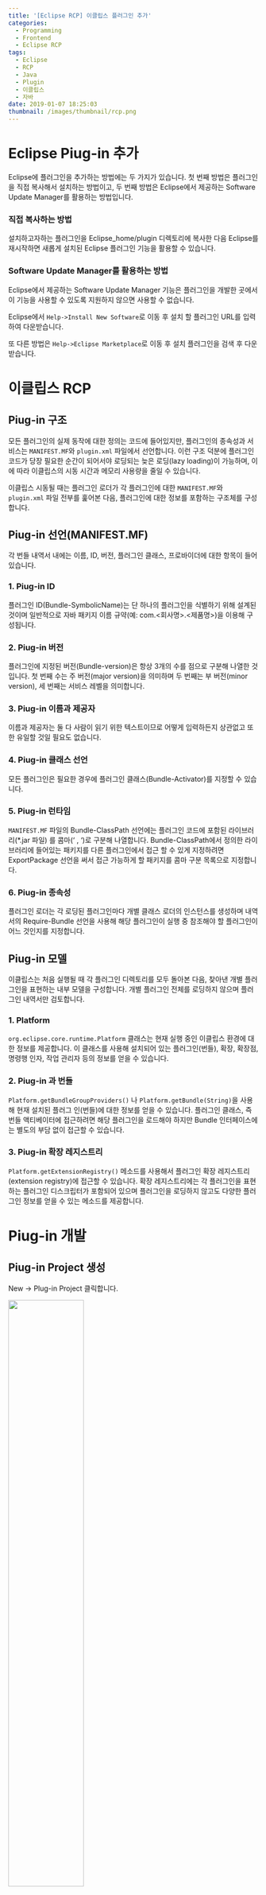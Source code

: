 ```yaml
---
title: '[Eclipse RCP] 이클립스 플러그인 추가'
categories:
  - Programming
  - Frontend
  - Eclipse RCP
tags:
  - Eclipse
  - RCP
  - Java
  - Plugin
  - 이클립스
  - 자바
date: 2019-01-07 18:25:03
thumbnail: /images/thumbnail/rcp.png
---
```


# Eclipse Piug-in 추가

Eclipse에 플러그인을 추가하는 방법에는 두 가지가 있습니다. 첫 번째 방법은 플러그인을 직접 복사해서 설치하는 방법이고, 두 번째 방법은 Eclipse에서 제공하는 Software Update Manager를 활용하는 방법입니다.

### 직접 복사하는 방법

설치하고자하는 플러그인을 Eclipse_home/plugin 디렉토리에 복사한 다음 Eclipse를 재시작하면 새롭게 설치된 Eclipse 플러그인 기능을 활용할 수 있습니다.

### Software Update Manager를 활용하는 방법

Eclipse에서 제공하는 Software Update Manager 기능은 플러그인을 개발한 곳에서 이 기능을 사용할 수 있도록 지원하지 않으면 사용할 수 없습니다.

Eclipse에서 `Help->Install New Software`로 이동 후 설치 할 플러그인 URL를 입력하여 다운받습니다.

또 다른 방법은 `Help->Eclipse Marketplace`로 이동 후 설치 플러그인을 검색 후 다운받습니다.

# 이클립스 RCP

## Piug-in 구조

모든 플러그인의 실제 동작에 대한 정의는 코드에 들어있지만, 플러그인의 종속성과 서비스는 `MANIFEST.MF`와 `plugin.xml` 파일에서 선언합니다. 이런 구조 덕분에 플러그인 코드가 당장 필요한 순간이 되어서야 로딩되는 늦은 로딩(lazy loading)이 가능하며, 이에 따라 이클립스의 시동 시간과 메모리 사용량을 줄일 수 있습니다.

이클립스 시동될 때는 플러그인 로더가 각 플러그인에 대한 `MANIFEST.MF`와 `plugin.xml` 파일 전부를 훑어본 다음, 플러그인에 대한 정보를 포함하는 구조체를 구성합니다.

## Piug-in 선언(MANIFEST.MF)

각 번들 내역서 내에는 이름, ID, 버전, 플러그인 클래스, 프로바이더에 대한 항목이 들어 있습니다.

### 1. Piug-in ID

플러그인 ID(Bundle-SymbolicName)는 단 하나의 플러그인을 식별하기 위해 설계된 것이며 일반적으로 자바 패키지 이름 규약(예: com.<회사명>.<제품명>)을 이용해 구성됩니다.

### 2. Piug-in 버전

플러그인에 지정된 버전(Bundle-version)은 항상 3개의 수를 점으로 구분해 나열한 것 입니다. 첫 번째 수는 주 버전(major version)을 의미하며 두 번째는 부 버전(minor version), 세 번째는 서비스 레벨을 의미합니다.

### 3. Piug-in 이름과 제공자

이름과 제공자는 둘 다 사람이 읽기 위한 텍스트이므로 어떻게 입력하든지 상관없고 또한 유일할 것일 필요도 없습니다.

### 4. Piug-in 클래스 선언

모든 플러그인은 필요한 경우에 플러그인 클래스(Bundle-Activator)를 지정할 수 있습니다.

### 5. Piug-in 런타임

`MANIFEST.MF` 파일의 Bundle-ClassPath 선언에는 플러그인 코드에 포함된 라이브러리(\*.jar 파일) 를 콤마(‘ , ‘)로 구분해 나열합니다. Bundle-ClassPath에서 정의한 라이브러리에 들어있는 패키지를 다른 플러그인에서 접근 할 수 있게 지정하려면 ExportPackage 선언을 써서 접근 가능하게 할 패키지를 콤마 구분 목록으로 지정합니다.

### 6. Piug-in 종속성

플러그인 로더는 각 로딩된 플러그인마다 개별 클래스 로더의 인스턴스를 생성하며 내역서의 Require-Bundle 선언을 사용해 해당 플러그인이 실행 중 참조해야 할 플러그인이 어느 것인지를 지정합니다.

## Piug-in 모델

이클립스는 처음 실행될 때 각 플러그인 디렉토리를 모두 돌아본 다음, 찾아낸 개별 플러그인을 표현하는 내부 모델을 구성합니다. 개별 플러그인 전체를 로딩하지 않으며 플러그인 내역서만 검토합니다.

### 1. Platform

`org.eclipse.core.runtime.Platform` 클래스는 현재 실행 중인 이클립스 환경에 대한 정보를 제공합니다. 이 클래스를 사용해 설치되어 있는 플러그인(번들), 확장, 확장점, 명령행 인자, 작업 관리자 등의 정보를 얻을 수 있습니다.

### 2. Piug-in 과 번들

`Platform.getBundleGroupProviders()` 나 `Platform.getBundle(String)`을 사용해 현재 설치된 플러그 인(번들)에 대한 정보를 얻을 수 있습니다. 플러그인 클래스, 즉 번들 액티베이터에 접근하려면 해당 플러그인을 로드해야 하지만 Bundle 인터페이스에는 별도의 부담 없이 접근할 수 있습니다.

### 3. Piug-in 확장 레지스트리

`Platform.getExtensionRegistry()` 메소드를 사용해서 플러그인 확장 레지스트리(extension registry)에 접근할 수 있습니다. 확장 레지스트리에는 각 플러그인을 표현하는 플러그인 디스크립터가 포함되어 있으며 플러그인을 로딩하지 않고도 다양한 플러그인 정보를 얻을 수 있는 메소드를 제공합니다.

# Piug-in 개발

## Piug-in Project 생성

New -> Plug-in Project 클릭합니다.

<img width="55%" src="/images/rcp/rcp1.png" alt="" title="" >

_Project name_ 입력 후 Next 클릭합니다.

<img width="55%" src="/images/rcp/rcp2.png" alt="" title="" >

1. ID에 패키지명 입력
2. Activator 패키지 명을 1)번에 입력한 패키지명과 같도록 입력
3. No 버튼 클릭 후 Next 클릭

<img width="55%" src="/images/rcp/rcp3.png" alt="" title="" >

“Hello, World Command” 선택 후 Finish 클릭합니다.

<img width="100%" src="/images/rcp/rcp4.png" alt="" title="" >

위와 같이 플러그인 프로젝트가 생성되면 **MANIFEST.MF 클릭 -> Extensions** 탭으로 이동 기본적으로 “Hello, World Command”를 선택하면 commands, handlers, bindings, menus 4개의 트리가 만들어집니다.

Commands는 실제 동작으로부터 독립적이며 선언적이고, `org.eclipse.ui.commands` 확장점을 통하여 정의되어 있습니다. 그리고 단축키(Key Binding)가 정의될 수 있고, 커맨드의 행동은 핸들러를 통하여 정의됩니다.

Handlers는 commands로부터 명령을 받아 호출되고, 호출되자마자 클래스를 실행합니다. 클래스를 정의할 때 `org.eclipse.core.commands.AbstractHandler` 클래스를 상속받습니다.

<img width="75%" src="/images/rcp/rcp5.png" alt="" title="" >

`Execute()` 메소드는 핸들러가 실행되면 호출 되며, HandlerUtil 클래스를 통하여 서비스에 접근할 수 있습니다.

- Bindings는 메뉴에 단축키를 지정할 수 있습니다.
- Menus는 애플리케이션 메인 메뉴, 툴바, 뷰 툴바, 팝업메뉴를 만들 수 있습니다.

<img width="65%" src="/images/rcp/rcp6.png" alt="" title="" >

`org.eclipse.ui.menus` 에서 menuContribution는 사용자 인터페이스에서 메뉴가 표시되는 위치를 정의할 수 있는 locationURI 속성을 가지고 있습니다. locationURI 속성에는 기본적으로 menu:와 toolbar:, popup: 으로 시작하며 그 다음에는 메뉴가 표시될 위치를 지정할 수 있습니다. 예를 들어, 파일 메뉴(ID:fileMenu)의 하의 메뉴에 위치시키려면 아래와 같은 위치식을 이용합니다.
예) menu:fileMenu?after=addition

## Piug-in 배포

플러그인을 만들었으면 jar로 생성해야 합니다.

<img width="80%" src="/images/rcp/rcp7.png" alt="" title="" >

**Export -> Plug-in Development -> Deployable plug-ins and fragments** 선택 후 Next 클릭합니다.

<img width="75%" src="/images/rcp/rcp8.png" alt="" title="" >

배포하는 플러그인 프로젝트를 선택하고, Directory란에 배포하는 폴더를 지정하고, Finish를 클릭합니다.

<img width="80%" src="/images/rcp/rcp9.png" alt="" title="" >

지정한 폴더에 jar로 배포가 되는 것을 확인할 수 있습니다.

# 참고

- [이클립스 커맨드 튜토리얼](http://eclipse.or.kr/wiki/%ED%8A%B9%EC%A7%91%EA%B8%B0%EC%82%AC:Eclipse_%EC%BB%A4%EB%A7%A8%EB%93%9C_%ED%8A%9C%ED%86%A0%EB%A6%AC%EC%96%BC)
- [Eclipse RCP 란?](https://narup.tistory.com/77)
